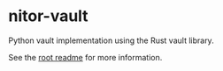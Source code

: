 # nitor-vault

Python vault implementation using the Rust vault library.

See the [root readme](../README.md) for more information.
